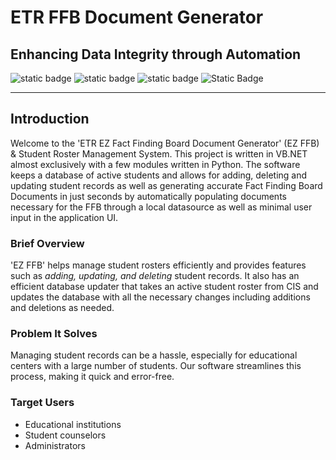 # ETR FFB Document Generator
## Enhancing Data Integrity through Automation
![static badge](https://img.shields.io/badge/Visual_Studio-5C2D91?style=for-the-badge&logo=visual%20studio&logoColor=white)
![static badge](https://img.shields.io/badge/MySQL-005C84?style=for-the-badge&logo=mysql&logoColor=white)
![static badge](https://img.shields.io/github/license/detect2173/ETR-FFB-Document-Generator.svg)
![Static Badge](https://img.shields.io/badge/made%20with-hard%20work%20and%20dedication-orange?link=https%3A%2F%2Fgithub.com%2Fdetect2173%2FETR-FFB-Document-Generator)

---
## Introduction
Welcome to the 'ETR EZ Fact Finding Board Document Generator' (EZ FFB) & Student Roster Management System.  This project is written in VB.NET almost exclusively with a few modules written in Python.  The software keeps a database of active students and allows for adding, deleting and updating student records as well as generating accurate Fact Finding Board Documents in just seconds by automatically populating documents necessary for the FFB through a local datasource as well as minimal user input in the application UI.
### Brief Overview
'EZ FFB' helps manage student rosters efficiently and provides features such as _adding, updating, and deleting_ student records.  It also has an efficient database updater that takes an active student roster from CIS and updates the database with all the necessary changes including additions and deletions as needed. 

### Problem It Solves
Managing student records can be a hassle, especially for educational centers with a large number of students. Our software streamlines this process, making it quick and error-free.

### Target Users
- Educational institutions
- Student counselors
- Administrators
